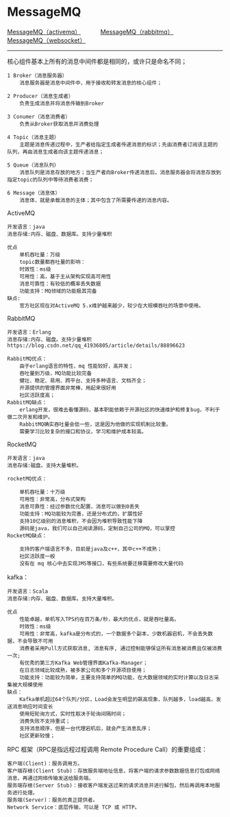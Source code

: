 # MessageMQ
<p>
<a href="#" onclick="refreshMQContent('activemq')">MessageMQ（activemq）</a>&emsp;&emsp;&emsp;
<a href="#" onclick="refreshMQContent('rabbitmq')">MessageMQ（rabbitmq）</a>&emsp;&emsp;&emsp;
<a href="#" onclick="refreshMQContent('websocket')">MessageMQ（websocket）</a>&emsp;&emsp;&emsp;
</p>

---

核心组件基本上所有的消息中间件都是相同的，或许只是命名不同；

    1 Broker（消息服务器）
        消息服务器是消息中间件中，用于接收和转发消息的核心组件；

    2 Producer（消息生成者）
        负责生成消息并将消息传输到Broker

    3 Conumer（消息消费者）
        负责从Broker获取消息并消费处理

    4 Topic（消息主题）
        主题是消息传递过程中，生产者给指定生成者传递消息的标识；先由消费者订阅该主题的队列，再由消息生成者向该主题传递消息；

    5 Queue（消息队列）
        消息队列是消息存放的地方；当生产者向Broker传递消息后，消息服务器会将消息存放到指定topic的队列中等待消费者消费；

    6 Message（消息体）
        消息体，就是承载消息的主体；其中包含了所需要传递的消息内容。


ActiveMQ

    开发语言：java
    消息存储:内存、磁盘、数据库。支持少量堆积

    优点
        单机吞吐量：万级
        topic数量都吞吐量的影响：
        时效性：ms级
        可用性：高，基于主从架构实现高可用性
        消息可靠性：有较低的概率丢失数据
        功能支持：MQ领域的功能极其完备
    缺点:
        官方社区现在对ActiveMQ 5.x维护越来越少，较少在大规模吞吐的场景中使用。


RabbitMQ 

    开发语言：Erlang
    消息存储:内存、磁盘。支持少量堆积
    https://blog.csdn.net/qq_41936805/article/details/88896623

    RabbitMQ优点：
        由于erlang语言的特性，mq 性能较好，高并发；
        吞吐量到万级，MQ功能比较完备
        健壮、稳定、易用、跨平台、支持多种语言、文档齐全；
        开源提供的管理界面非常棒，用起来很好用
        社区活跃度高；
    RabbitMQ缺点：
        erlang开发，很难去看懂源码，基本职能依赖于开源社区的快速维护和修复bug，不利于做二次开发和维护。
        RabbitMQ确实吞吐量会低一些，这是因为他做的实现机制比较重。
        需要学习比较复杂的接口和协议，学习和维护成本较高。

RocketMQ

    开发语言：java
    消息存储:磁盘。支持大量堆积。

    rocketMQ优点：

        单机吞吐量：十万级
        可用性：非常高，分布式架构
        消息可靠性：经过参数优化配置，消息可以做到0丢失
        功能支持：MQ功能较为完善，还是分布式的，扩展性好
        支持10亿级别的消息堆积，不会因为堆积导致性能下降
        源码是java，我们可以自己阅读源码，定制自己公司的MQ，可以掌控
    RocketMQ缺点：

        支持的客户端语言不多，目前是java及c++，其中c++不成熟；
        社区活跃度一般
        没有在 mq 核心中去实现JMS等接口，有些系统要迁移需要修改大量代码

kafka：

    开发语言：Scala  
    消息存储:内存、磁盘、数据库。支持大量堆积。

    优点
        性能卓越，单机写入TPS约在百万条/秒，最大的优点，就是吞吐量高。
        时效性：ms级
        可用性：非常高，kafka是分布式的，一个数据多个副本，少数机器宕机，不会丢失数据，不会导致不可用
        消费者采用Pull方式获取消息, 消息有序, 通过控制能够保证所有消息被消费且仅被消费一次;
        有优秀的第三方Kafka Web管理界面Kafka-Manager；
        在日志领域比较成熟，被多家公司和多个开源项目使用；
        功能支持：功能较为简单，主要支持简单的MQ功能，在大数据领域的实时计算以及日志采集被大规模使用
    缺点：
        Kafka单机超过64个队列/分区，Load会发生明显的飙高现象，队列越多，load越高，发送消息响应时间变长
        使用短轮询方式，实时性取决于轮询间隔时间；
        消费失败不支持重试；
        支持消息顺序，但是一台代理宕机后，就会产生消息乱序；
        社区更新较慢；



RPC 框架（RPC是指远程过程调用 Remote Procedure Call）的重要组成：

    客户端(Client)：服务调用方。
    客户端存根(Client Stub)：存放服务端地址信息，将客户端的请求参数数据信息打包成网络消息，再通过网络传输发送给服务端。
    服务端存根(Server Stub)：接收客户端发送过来的请求消息并进行解包，然后再调用本地服务进行处理。
    服务端(Server)：服务的真正提供者。
    Network Service：底层传输，可以是 TCP 或 HTTP。
